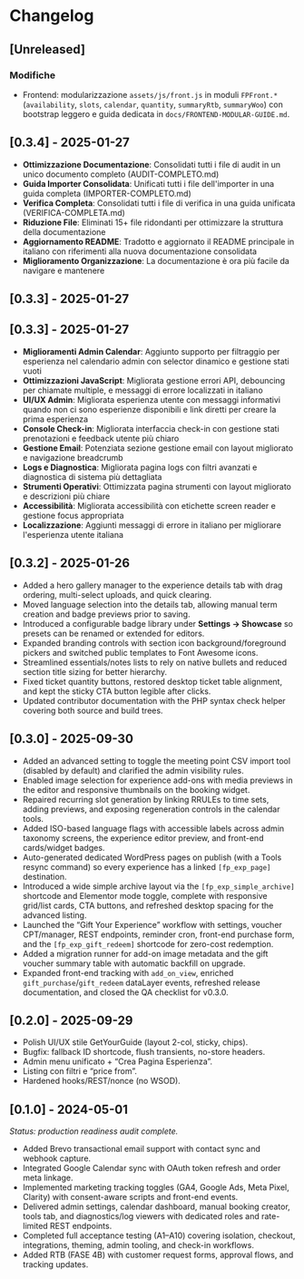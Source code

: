 # Changelog

## [Unreleased]
### Modifiche
- Frontend: modularizzazione `assets/js/front.js` in moduli `FPFront.*` (`availability`, `slots`, `calendar`, `quantity`, `summaryRtb`, `summaryWoo`) con bootstrap leggero e guida dedicata in `docs/FRONTEND-MODULAR-GUIDE.md`.

## [0.3.4] - 2025-01-27
- **Ottimizzazione Documentazione**: Consolidati tutti i file di audit in un unico documento completo (AUDIT-COMPLETO.md)
- **Guida Importer Consolidata**: Unificati tutti i file dell'importer in una guida completa (IMPORTER-COMPLETO.md)
- **Verifica Completa**: Consolidati tutti i file di verifica in una guida unificata (VERIFICA-COMPLETA.md)
- **Riduzione File**: Eliminati 15+ file ridondanti per ottimizzare la struttura della documentazione
- **Aggiornamento README**: Tradotto e aggiornato il README principale in italiano con riferimenti alla nuova documentazione consolidata
- **Miglioramento Organizzazione**: La documentazione è ora più facile da navigare e mantenere

## [0.3.3] - 2025-01-27

## [0.3.3] - 2025-01-27
- **Miglioramenti Admin Calendar**: Aggiunto supporto per filtraggio per esperienza nel calendario admin con selector dinamico e gestione stati vuoti
- **Ottimizzazioni JavaScript**: Migliorata gestione errori API, debouncing per chiamate multiple, e messaggi di errore localizzati in italiano
- **UI/UX Admin**: Migliorata esperienza utente con messaggi informativi quando non ci sono esperienze disponibili e link diretti per creare la prima esperienza
- **Console Check-in**: Migliorata interfaccia check-in con gestione stati prenotazioni e feedback utente più chiaro
- **Gestione Email**: Potenziata sezione gestione email con layout migliorato e navigazione breadcrumb
- **Logs e Diagnostica**: Migliorata pagina logs con filtri avanzati e diagnostica di sistema più dettagliata
- **Strumenti Operativi**: Ottimizzata pagina strumenti con layout migliorato e descrizioni più chiare
- **Accessibilità**: Migliorata accessibilità con etichette screen reader e gestione focus appropriata
- **Localizzazione**: Aggiunti messaggi di errore in italiano per migliorare l'esperienza utente italiana

## [0.3.2] - 2025-01-26
- Added a hero gallery manager to the experience details tab with drag ordering, multi-select uploads, and quick clearing.
- Moved language selection into the details tab, allowing manual term creation and badge previews prior to saving.
- Introduced a configurable badge library under **Settings → Showcase** so presets can be renamed or extended for editors.
- Expanded branding controls with section icon background/foreground pickers and switched public templates to Font Awesome icons.
- Streamlined essentials/notes lists to rely on native bullets and reduced section title sizing for better hierarchy.
- Fixed ticket quantity buttons, restored desktop ticket table alignment, and kept the sticky CTA button legible after clicks.
- Updated contributor documentation with the PHP syntax check helper covering both source and build trees.

## [0.3.0] - 2025-09-30
- Added an advanced setting to toggle the meeting point CSV import tool (disabled by default) and clarified the admin visibility rules.
- Enabled image selection for experience add-ons with media previews in the editor and responsive thumbnails on the booking widget.
- Repaired recurring slot generation by linking RRULEs to time sets, adding previews, and exposing regeneration controls in the calendar tools.
- Added ISO-based language flags with accessible labels across admin taxonomy screens, the experience editor preview, and front-end cards/widget badges.
- Auto-generated dedicated WordPress pages on publish (with a Tools resync command) so every experience has a linked `[fp_exp_page]` destination.
- Introduced a wide simple archive layout via the `[fp_exp_simple_archive]` shortcode and Elementor mode toggle, complete with responsive grid/list cards, CTA buttons, and refreshed desktop spacing for the advanced listing.
- Launched the “Gift Your Experience” workflow with settings, voucher CPT/manager, REST endpoints, reminder cron, front-end purchase form, and the `[fp_exp_gift_redeem]` shortcode for zero-cost redemption.
- Added a migration runner for add-on image metadata and the gift voucher summary table with automatic backfill on upgrade.
- Expanded front-end tracking with `add_on_view`, enriched `gift_purchase`/`gift_redeem` dataLayer events, refreshed release documentation, and closed the QA checklist for v0.3.0.

## [0.2.0] - 2025-09-29
- Polish UI/UX stile GetYourGuide (layout 2-col, sticky, chips).
- Bugfix: fallback ID shortcode, flush transients, no-store headers.
- Admin menu unificato + “Crea Pagina Esperienza”.
- Listing con filtri e “price from”.
- Hardened hooks/REST/nonce (no WSOD).

## [0.1.0] - 2024-05-01
_Status: production readiness audit complete._

- Added Brevo transactional email support with contact sync and webhook capture.
- Integrated Google Calendar sync with OAuth token refresh and order meta linkage.
- Implemented marketing tracking toggles (GA4, Google Ads, Meta Pixel, Clarity) with consent-aware scripts and front-end events.
- Delivered admin settings, calendar dashboard, manual booking creator, tools tab, and diagnostics/log viewers with dedicated roles and rate-limited REST endpoints.
- Completed full acceptance testing (A1–A10) covering isolation, checkout, integrations, theming, admin tooling, and check-in workflows.
- Added RTB (FASE 4B) with customer request forms, approval flows, and tracking updates.
